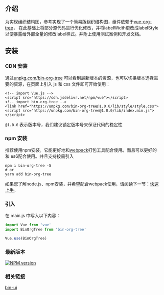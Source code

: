 ## 介绍

为实现组织结构图，参考实现了一个简易版组织结构图，组件依赖于[vue-org-tree](https://github.com/hukaibaihu/vue-org-tree)，
在此基础上将部分源代码进行优化修改，并将labelWidth更改成labelStyle以便暴露给外部全量的修改label样式。并附上使用测试案例和开发文档。

## 安装

### CDN 安装

通过[unpkg.com/bin-org-tree](https://unpkg.com/bin-org-tree/) 可以看到最新版本的资源，也可以切换版本选择需要的资源，在页面上引入 js 和 css
文件即可开始使用：

```
<!-- import Vue.js -->
<script src="https://cdn.jsdelivr.net/npm/vue"></script>
<!-- import bin-org-tree -->
<link href="https://unpkg.com/bin-org-tree@1.0.0/lib/style/style.css">
<script src="https://unpkg.com/bin-org-tree@1.0.0/lib/index.min.js"></script>
```
    
`@1.0.0` 表示版本号，我们建议锁定版本号来保证代码的稳定性

### npm 安装

推荐使用npm安装，它能更好地和[webpack](https://webpack.js.org/)打包工具配合使用。而且可以更好的和
es6配合使用。并且支持按需引入

```shell
npm i bin-org-tree -S
# or 
yarn add bin-org-tree
```

如果您了解node.js、npm安装，并希望配合webpack使用，请阅读下一节：[快速上手](/#/start)。

### 引入

在 main.js 中写入以下内容：

```javascript
import Vue from 'vue'
import BinOrgTree from 'bin-org-tree'

Vue.use(BinOrgTree)
```

### 最新版本

[![NPM version](https://img.shields.io/npm/v/bin-org-tree.svg)](https://www.npmjs.com/package/bin-org-tree)

### 相关链接

[bin-ui](https://wangbin3162.github.io/docs/bin-ui/)

